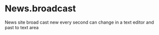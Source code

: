 # News.broadcast
News site broad cast new every second can change in a text editor and past to text area
